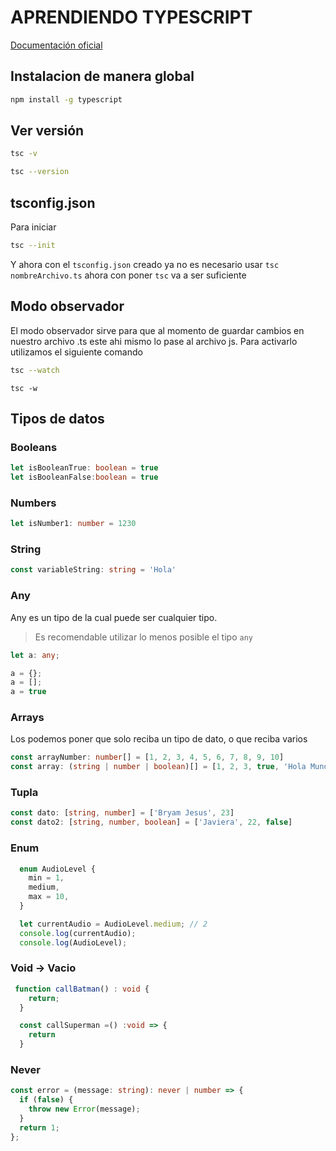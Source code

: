 # APRENDIENDO TYPESCRIPT
[Documentación oficial](https://www.typescriptlang.org/docs/handbook/intro.html)

## Instalacion de manera global
```bash
npm install -g typescript
```
## Ver versión
```bash
tsc -v
```

```bash
tsc --version
```

## tsconfig.json
Para iniciar 
```bash
tsc --init
```
Y ahora con el `tsconfig.json` creado ya no es necesario usar `tsc nombreArchivo.ts` ahora con poner `tsc` va a ser suficiente

## Modo observador
El modo observador sirve para que al momento de guardar cambios en nuestro archivo .ts este ahi mismo lo pase al archivo js. Para activarlo utilizamos el siguiente comando
```bash
tsc --watch 
```
```
tsc -w
```

## Tipos de datos

### Booleans
```ts
let isBooleanTrue: boolean = true
let isBooleanFalse:boolean = true
```

### Numbers
```ts
let isNumber1: number = 1230
```

### String
```ts
const variableString: string = 'Hola'
```

### Any
Any es un tipo de la cual puede ser cualquier tipo.
> Es recomendable utilizar lo menos posible el tipo `any`
```ts
let a: any;

a = {};
a = [];
a = true
```

### Arrays
Los podemos poner que solo reciba un tipo de dato, o que reciba varios
```ts
const arrayNumber: number[] = [1, 2, 3, 4, 5, 6, 7, 8, 9, 10]
const array: (string | number | boolean)[] = [1, 2, 3, true, 'Hola Mundo']
```

### Tupla
```ts
const dato: [string, number] = ['Bryam Jesus', 23]
const dato2: [string, number, boolean] = ['Javiera', 22, false]
```

### Enum
```ts
  enum AudioLevel {
    min = 1,
    medium,
    max = 10,
  }

  let currentAudio = AudioLevel.medium; // 2
  console.log(currentAudio);
  console.log(AudioLevel);
```

### Void -> Vacio
```ts
 function callBatman() : void {
    return;
  }

  const callSuperman =() :void => {
    return
  }
```

### Never
```ts
const error = (message: string): never | number => {
  if (false) {
    throw new Error(message);
  }
  return 1;
};
```

